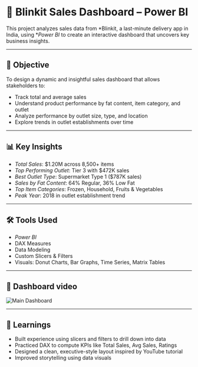 # 🛒 Blinkit Sales Dashboard – Power BI

This project analyzes sales data from *Blinkit, a last-minute delivery app in India, using **Power BI* to create an interactive dashboard that uncovers key business insights.

---

## 📌 Objective

To design a dynamic and insightful sales dashboard that allows stakeholders to:
- Track total and average sales
- Understand product performance by fat content, item category, and outlet
- Analyze performance by outlet size, type, and location
- Explore trends in outlet establishments over time

---

## 📊 Key Insights

- *Total Sales*: $1.20M across 8,500+ items
- *Top Performing Outlet*: Tier 3 with $472K sales
- *Best Outlet Type*: Supermarket Type 1 ($787K sales)
- *Sales by Fat Content*: 64% Regular, 36% Low Fat
- *Top Item Categories*: Frozen, Household, Fruits & Vegetables
- *Peak Year*: 2018 in outlet establishment trend

---

## 🛠 Tools Used

- *Power BI*
- DAX Measures
- Data Modeling
- Custom Slicers & Filters
- Visuals: Donut Charts, Bar Graphs, Time Series, Matrix Tables

---

## 📸 Dashboard video

![Main Dashboard](https://drive.google.com/file/d/1O8RqRc8SIXF1l0uzdwxzSR-3chWi6S_r/view?usp=sharing)

---

## 🧠 Learnings

- Built experience using slicers and filters to drill down into data
- Practiced DAX to compute KPIs like Total Sales, Avg Sales, Ratings
- Designed a clean, executive-style layout inspired by YouTube tutorial
- Improved storytelling using data visuals




